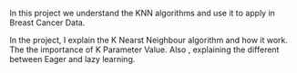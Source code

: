 In this project we understand the KNN algorithms and use it to apply in Breast Cancer Data.

In the project, I explain the K Nearst Neighbour algorithm and how it work. The the importance of K Parameter Value. Also , explaining the different between Eager and lazy learning. 
